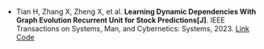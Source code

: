* Tian H, Zhang X, Zheng X, et al. <b>Learning Dynamic Dependencies With Graph Evolution Recurrent Unit for Stock Predictions[J]</b>. IEEE Transactions on Systems, Man, and Cybernetics: Systems, 2023. [Link](https://ieeexplore.ieee.org/abstract/document/10176355/) [Code](https://github.com/Hugo-CAS/GERU/)

